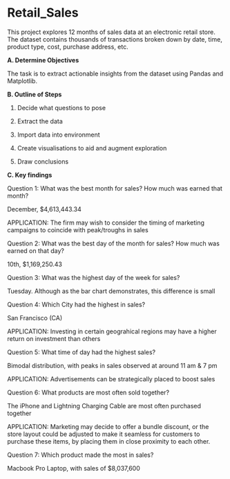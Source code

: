 # Retail_Sales

This project explores 12 months of sales data at an electronic retail store. The dataset contains thousands of transactions broken down by date, time, product type, cost, purchase address, etc.

 **A. Determine Objectives**

The task is to extract actionable insights from the dataset using Pandas and Matplotlib.

**B.  Outline of Steps**

1. Decide what questions to pose

2. Extract the data  

3. Import data into environment  

4. Create visualisations to aid and augment exploration 

5. Draw conclusions

**C. Key findings**

Question 1: What was the best month for sales? How much was earned that month?

December, $4,613,443.34

APPLICATION: The firm may wish to consider the timing of marketing campaigns to coincide with peak/troughs in sales

Question 2: What was the best day of the month for sales? How much was earned on that day?

10th, $1,169,250.43

Question 3: What was the highest day of the week for sales?

Tuesday. Although as the bar chart demonstrates, this difference is small

Question 4: Which City had the highest in sales?

San Francisco (CA)

APPLICATION: Investing in certain geograhical regions may have a higher return on investment than others

Question 5: What time of day had the highest sales?

Bimodal distribution, with peaks in sales observed at around 11 am & 7 pm

APPLICATION: Advertisements can be strategically placed to boost sales

Question 6: What products are most often sold together?

The iPhone and Lightning Charging Cable are most often purchased together

APPLICATION: Marketing may decide to offer a bundle discount, or the store layout could be adjusted to make it seamless for customers to purchase these items, by placing them in close proximity to each other.

Question 7: Which product made the most in sales?

Macbook Pro Laptop, with sales of $8,037,600
